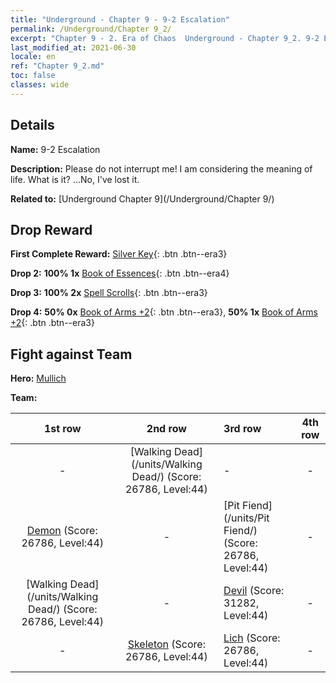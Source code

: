 ```yaml
---
title: "Underground - Chapter 9 - 9-2 Escalation"
permalink: /Underground/Chapter 9_2/
excerpt: "Chapter 9 - 2. Era of Chaos  Underground - Chapter 9_2. 9-2 Escalation"
last_modified_at: 2021-06-30
locale: en
ref: "Chapter 9_2.md"
toc: false
classes: wide
---
```


## Details

 **Name:** 9-2 Escalation

 **Description:** Please do not interrupt me! I am considering the meaning of life. What is it? ...No, I've lost it.

 **Related to:** [Underground Chapter 9](/Underground/Chapter 9/)

## Drop Reward

 **First Complete Reward:** [Silver Key](/Items/con_693/){: .btn .btn--era3}

 **Drop 2:** **100% 1x** [Book of Essences](/Items/mat_39/){: .btn .btn--era4}

 **Drop 3:** **100% 2x** [Spell Scrolls](/Items/con_694/){: .btn .btn--era3}

 **Drop 4:** **50% 0x** [Book of Arms +2](/Items/mat_32/){: .btn .btn--era3}, **50% 1x** [Book of Arms +2](/Items/mat_32/){: .btn .btn--era3}


## Fight against Team
 **Hero:** [Mullich](/heroes/Mullich/)

 **Team:**


  | 1st row | 2nd row | 3rd row | 4th row |
  |:----:|:----:|:----|:----:|
  | - | [Walking Dead](/units/Walking Dead/) (Score: 26786, Level:44)  | - | - |
  | [Demon](/units/Demon/) (Score: 26786, Level:44)  | - | [Pit Fiend](/units/Pit Fiend/) (Score: 26786, Level:44)  | - |
  | [Walking Dead](/units/Walking Dead/) (Score: 26786, Level:44)  | - | [Devil](/units/Devil/) (Score: 31282, Level:44)  | - |
  | - | [Skeleton](/units/Skeleton/) (Score: 26786, Level:44)  | [Lich](/units/Lich/) (Score: 26786, Level:44)  | - |



